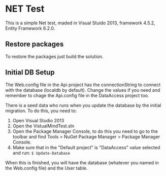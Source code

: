 # NET Test

This is a simple Net test, maded in Visual Stuido 2013, framework 4.5.2, Entity Framework 6.2.0.

## Restore packages
To restore the packages just build the solution.

## Initial DB Setup
The Web.config file in the Api project has the connectionString to connect with the database (localdb by default). Change the values if you need and remember to chage the Api.config file in the DataAccess project too.

There is a seed data who runs when you update the database by the initial migration.
To do this, you need to:
1) Open Visual Studio 2013
2) Open the VistualMindTest.sln
3) Open the Package Manager Console, to do this you need to go to the toolbar and find Tools > NuGet Package Manager > Package Manager Console.
4) Make sure that in the "Default project" is "DataAccess" value selected and run: ```$ Update-Database ``` 

When this is finished, you will have the database (whatever you named in the Web.config file) and the User table.
